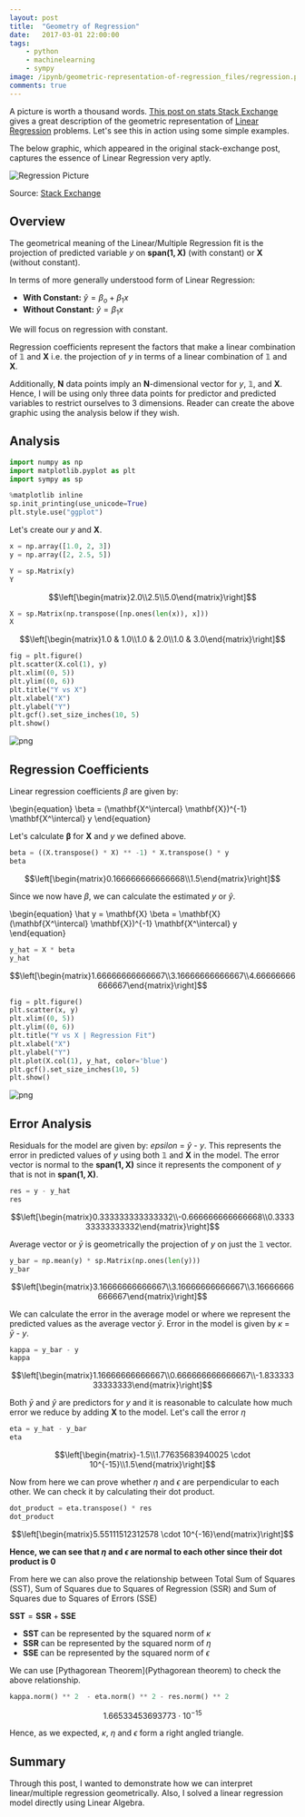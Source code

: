 ```yaml
---
layout: post
title:  "Geometry of Regression"
date:   2017-03-01 22:00:00
tags:
    - python
    - machinelearning
    - sympy
image: /ipynb/geometric-representation-of-regression_files/regression.png
comments: true
---
```


A picture is worth a thousand words. [This post on stats Stack Exchange ](http://stats.stackexchange.com/questions/123651/geometric-interpretation-of-multiple-correlation-coefficient-r-and-coefficient) gives a great description of the geometric representation of [Linear Regression](https://en.wikipedia.org/wiki/Linear_regression) problems. Let's see this in action using some simple examples.

The below graphic, which appeared in the original stack-exchange post, captures the essence of Linear Regression very aptly.

![Regression Picture](/ipynb/geometric-representation-of-regression_files/regression.png)

Source: [Stack Exchange](http://stats.stackexchange.com/questions/123651/geometric-interpretation-of-multiple-correlation-coefficient-r-and-coefficient)

## Overview

The geometrical meaning of the Linear/Multiple Regression fit is the projection of predicted variable $y$ on $\mathbf{span(1, X)}$ (with constant) or $\mathbf{X}$ (without constant).

In terms of more generally understood form of Linear Regression:

- **With Constant:** $\hat y = \beta_o + \beta_1 x$
- **Without Constant:** $\hat y = \beta_1 x$

We will focus on regression with constant.

Regression coefficients represent the factors that make a linear combination of $\mathbb{1}$ and $\mathbf{X}$ i.e. the projection of $y$ in terms of a linear combination of $\mathbb{1}$ and $\mathbf{X}$.

Additionally, $\mathbf{N}$ data points imply an $\mathbf{N}$-dimensional vector for $y$, $\mathbb{1}$, and $\mathbf{X}$. Hence, I will be using only three data points for predictor and predicted variables to restrict ourselves to 3 dimensions. Reader can create the above graphic using the analysis below if they wish.

## Analysis

```python
import numpy as np
import matplotlib.pyplot as plt
import sympy as sp

%matplotlib inline
sp.init_printing(use_unicode=True)
plt.style.use("ggplot")
```

Let's create our $y$ and $\mathbf{X}$.

```python
x = np.array([1.0, 2, 3])
y = np.array([2, 2.5, 5])
```


```python
Y = sp.Matrix(y)
Y
```




$$\left[\begin{matrix}2.0\\2.5\\5.0\end{matrix}\right]$$




```python
X = sp.Matrix(np.transpose([np.ones(len(x)), x]))
X
```




$$\left[\begin{matrix}1.0 & 1.0\\1.0 & 2.0\\1.0 & 3.0\end{matrix}\right]$$




```python
fig = plt.figure()
plt.scatter(X.col(1), y)
plt.xlim((0, 5))
plt.ylim((0, 6))
plt.title("Y vs X")
plt.xlabel("X")
plt.ylabel("Y")
plt.gcf().set_size_inches(10, 5)
plt.show()
```


![png](/ipynb/geometric-representation-of-regression_files/geometric-representation-of-regression_9_0.png)


## Regression Coefficients

Linear regression coefficients $\beta$ are given by:

\begin{equation}
\beta = (\mathbf{X^\intercal} \mathbf{X})^{-1} \mathbf{X^\intercal} y
\end{equation}

Let's calculate $\mathbf{\beta}$ for $\mathbf{X}$ and $y$ we defined above.


```python
beta = ((X.transpose() * X) ** -1) * X.transpose() * y
beta
```




$$\left[\begin{matrix}0.166666666666668\\1.5\end{matrix}\right]$$



Since we now have $\beta$, we can calculate the estimated $y$ or $\hat y$.

\begin{equation}
\hat y = \mathbf{X} \beta = \mathbf{X} (\mathbf{X^\intercal} \mathbf{X})^{-1} \mathbf{X^\intercal} y
\end{equation}


```python
y_hat = X * beta
y_hat
```




$$\left[\begin{matrix}1.66666666666667\\3.16666666666667\\4.66666666666667\end{matrix}\right]$$




```python
fig = plt.figure()
plt.scatter(x, y)
plt.xlim((0, 5))
plt.ylim((0, 6))
plt.title("Y vs X | Regression Fit")
plt.xlabel("X")
plt.ylabel("Y")
plt.plot(X.col(1), y_hat, color='blue')
plt.gcf().set_size_inches(10, 5)
plt.show()
```


![png](/ipynb/geometric-representation-of-regression_files/geometric-representation-of-regression_15_0.png)


## Error Analysis

Residuals for the model are given by: $epsilon$ = $\hat y$ - $y$. This represents the error in predicted values of $y$ using both $\mathbb{1}$ and $\mathbf{X}$ in the model. The error vector is normal to the $\mathbf{span(1, X)}$ since it represents the component of $y$ that is not in $\mathbf{span(1, X)}$.


```python
res = y - y_hat
res
```




$$\left[\begin{matrix}0.333333333333332\\-0.666666666666668\\0.333333333333332\end{matrix}\right]$$



Average vector or $\bar y$ is geometrically the projection of $y$ on just the $\mathbb{1}$ vector.


```python
y_bar = np.mean(y) * sp.Matrix(np.ones(len(y)))
y_bar
```




$$\left[\begin{matrix}3.16666666666667\\3.16666666666667\\3.16666666666667\end{matrix}\right]$$



We can calculate the error in the average model or where we represent the predicted values as the average vector $\bar y$. Error in the model is given by $\kappa$ = $\bar y$ - $y$.


```python
kappa = y_bar - y
kappa
```




$$\left[\begin{matrix}1.16666666666667\\0.666666666666667\\-1.83333333333333\end{matrix}\right]$$



Both $\bar y$ and $\hat y$ are predictors for $y$ and it is reasonable to calculate how much error we reduce by adding $\mathbf{X}$ to the model. Let's call the error $\eta$  


```python
eta = y_hat - y_bar
eta
```




$$\left[\begin{matrix}-1.5\\1.77635683940025 \cdot 10^{-15}\\1.5\end{matrix}\right]$$



Now from here we can prove whether $\eta$ and $\epsilon$ are perpendicular to each other. We can check it by calculating their dot product.


```python
dot_product = eta.transpose() * res
dot_product
```




$$\left[\begin{matrix}5.55111512312578 \cdot 10^{-16}\end{matrix}\right]$$



**Hence, we can see that $\eta$ and $\epsilon$ are normal to each other since their dot product is 0**


From here we can also prove the relationship between Total Sum of Squares (SST), Sum of Squares due to Squares of
Regression (SSR) and Sum of Squares due to Squares of Errors (SSE)


$\mathbf{SST} = \mathbf{SSR} + \mathbf{SSE}$

- $\mathbf{SST}$ can be represented by the squared norm of $\kappa$
- $\mathbf{SSR}$ can be represented by the squared norm of $\eta$
- $\mathbf{SSE}$ can be represented by the squared norm of $\epsilon$

We can use [Pythagorean Theorem](Pythagorean theorem) to check the above relationship.


```python
kappa.norm() ** 2  - eta.norm() ** 2 - res.norm() ** 2
```

$$1.66533453693773 \cdot 10^{-15}$$

Hence, as we expected, $\kappa$, $\eta$ and $\epsilon$ form a right angled triangle.

## Summary

Through this post, I wanted to demonstrate how we can interpret linear/multiple regression geometrically. Also, I   solved a linear regression model directly using Linear Algebra.
